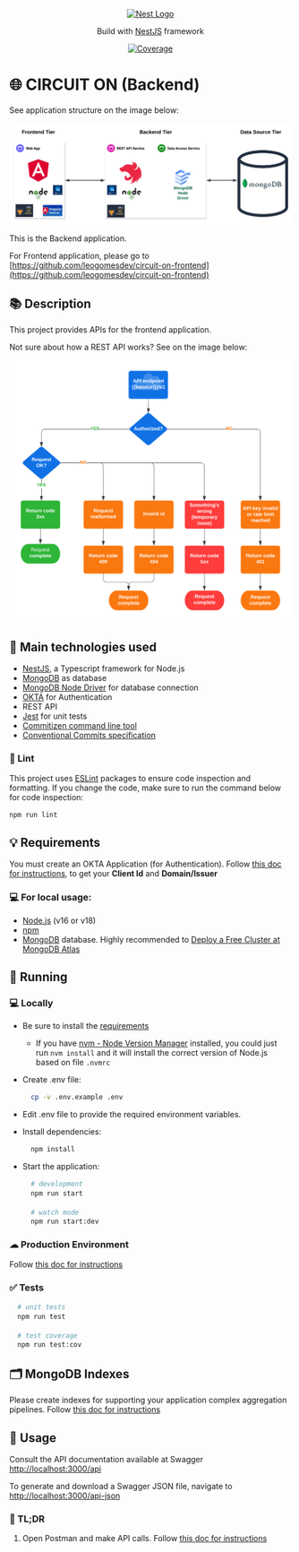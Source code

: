 <p align="center">
  <a href="http://nestjs.com/" target="blank"><img src="https://nestjs.com/img/logo-small.svg" width="120" alt="Nest Logo" /></a>
</p>

[circleci-image]: https://img.shields.io/circleci/build/github/nestjs/nest/master?token=abc123def456
[circleci-url]: https://circleci.com/gh/nestjs/nest

<p align="center">Build with <a href="https://nestjs.com" target="_blank">NestJS</a> framework</p>
<p align="center">
<a href="#" target="_blank">
<img src="https://img.shields.io/badge/coverage-57.18%25-orange" alt="Coverage" />
</a>
</p>

# 🌐 CIRCUIT ON (Backend)

See application structure on the image below:

![System tiers](docs/images/others/tiers.png)

This is the Backend application.

For Frontend application, please go to [https://github.com/leogomesdev/circuit-on-frontend](https://github.com/leogomesdev/circuit-on-frontend)

## 📚 Description

This project provides APIs for the frontend application.

Not sure about how a REST API works? See on the image below:

![API Workflow](docs/images/others/api-flowchart.png)

## 📲 Main technologies used

- [NestJS](http://nestjs.com), a Typescript framework for Node.js
- [MongoDB](https://www.mongodb.com) as database
- [MongoDB Node Driver](https://www.mongodb.com/docs/drivers/node/current) for database connection
- [OKTA](https://developer.okta.com) for Authentication
- REST API
- [Jest](https://jestjs.io) for unit tests
- [Commitizen command line tool](https://github.com/commitizen/cz-cli)
- [Conventional Commits specification](https://www.conventionalcommits.org/en/v1.0.0/)

### 📝 Lint

This project uses [ESLint](https://eslint.org) packages to ensure code inspection and formatting.
If you change the code, make sure to run the command below for code inspection:

```bash
npm run lint
```

## 💡 Requirements

You must create an OKTA Application (for Authentication). Follow [this doc for instructions](docs/okta.md), to get your **Client Id** and **Domain/Issuer**

### 💻 For local usage:

- [Node.js](https://nodejs.org) (v16 or v18)
- [npm](https://www.npmjs.com)
- [MongoDB](https://mongodb.com) database. Highly recommended to [Deploy a Free Cluster at MongoDB Atlas](https://www.mongodb.com/docs/atlas/tutorial/deploy-free-tier-cluster)

## 🚀 Running

### 💻 Locally

- Be sure to install the [requirements](#requirements)

  - If you have [nvm - Node Version Manager](https://github.com/nvm-sh/nvm) installed, you could just run `nvm install` and it will install the correct version of Node.js based on file `.nvmrc`

- Create .env file:

  ```bash
    cp -v .env.example .env
  ```

- Edit .env file to provide the required environment variables.

- Install dependencies:

  ```bash
    npm install
  ```

- Start the application:

  ```bash
    # development
    npm run start

    # watch mode
    npm run start:dev
  ```

### ☁ Production Environment

Follow [this doc for instructions](docs/deploy-aws-app-runner.md)

### ✅ Tests

```bash
  # unit tests
  npm run test

  # test coverage
  npm run test:cov
```

## 🗂 MongoDB Indexes

Please create indexes for supporting your application complex aggregation pipelines.
Follow [this doc for instructions](docs/mongodb-indexes.md)

## 🔗 Usage

Consult the API documentation available at Swagger [http://localhost:3000/api](http://localhost:3000/api)

To generate and download a Swagger JSON file, navigate to [http://localhost:3000/api-json](http://localhost:3000/api-json)

### 👀 TL;DR

1. Open Postman and make API calls. Follow [this doc for instructions](docs/postman.md)
